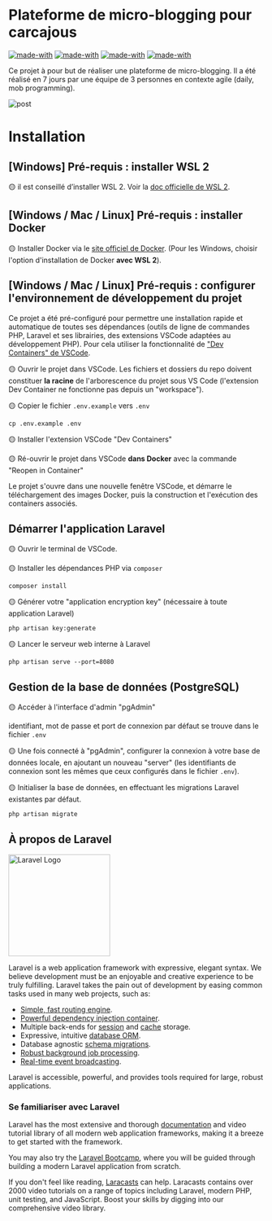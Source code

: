 # Plateforme de micro-blogging pour carcajous

[![made-with](https://img.shields.io/badge/Made_with-Docker-0a1153.svg)](https://www.docker.com)
[![made-with](https://img.shields.io/badge/Made_with-PHP-7a86b8.svg)](https://www.php.net)
[![made-with](https://img.shields.io/badge/Made_with-Laravel-f6352d.svg)](https://laravel.com)
[![made-with](https://img.shields.io/badge/Made_with-PostgreSQL-6497c1.svg)](https://www.postgresql.org/)


Ce projet à pour but de réaliser une plateforme de micro-blogging. Il a été réalisé en 7 jours par une équipe de 3 personnes en contexte agile (daily, mob programming).

![post]([https://github.com/adatechschool/projet-collectif-plateforme-de-meubles-leschaisesmusicales/assets/146881805/f3be1276-f440-4e1d-b19d-810fbb21e26a)

# Installation

## [Windows] Pré-requis : installer WSL 2

🟡 il est conseillé d’installer WSL 2. Voir la [doc officielle de WSL 2](https://learn.microsoft.com/fr-fr/windows/wsl/install).

##  [Windows / Mac / Linux] Pré-requis : installer Docker 

🟡 Installer Docker via le [site officiel de Docker](https://docs.docker.com/get-docker/). (Pour les Windows, choisir l'option d'installation de Docker **avec WSL 2**).

##  [Windows / Mac / Linux] Pré-requis : configurer l'environnement de développement du projet

Ce projet a été pré-configuré pour permettre une installation rapide et automatique de toutes ses dépendances (outils de ligne de commandes PHP, Laravel et ses librairies, des extensions VSCode adaptées au développement PHP). Pour cela utiliser la fonctionnalité de ["Dev Containers" de VSCode](https://code.visualstudio.com/docs/devcontainers/containers).

🟡 Ouvrir le projet dans VSCode. Les fichiers et dossiers du repo doivent constituer **la racine** de l'arborescence du projet sous VS Code (l'extension Dev Container ne fonctionne pas depuis un "workspace").

🟡 Copier le fichier `.env.example` vers `.env`

```
cp .env.example .env
```

🟡 Installer l'extension VSCode "Dev Containers"

🟡 Ré-ouvrir le projet dans VSCode **dans Docker** avec la commande "Reopen in Container"

Le projet s'ouvre dans une nouvelle fenêtre VSCode, et démarre le téléchargement des images Docker, puis la construction et l'exécution des containers associés.

## Démarrer l'application Laravel

🟡 Ouvrir le terminal de VSCode.

🟡 Installer les dépendances PHP via `composer`

```
composer install
```

🟡 Générer votre "application encryption key" (nécessaire à toute application Laravel)

```
php artisan key:generate
```

🟡 Lancer le serveur web interne à Laravel

```
php artisan serve --port=8080
```

## Gestion de la base de données (PostgreSQL)

🟡 Accéder à l'interface d'admin "pgAdmin"

identifiant, mot de passe et port de connexion par défaut se trouve dans le fichier `.env`

🟡 Une fois connecté à "pgAdmin", configurer la connexion à votre base de données locale, en ajoutant un nouveau "server" (les identifiants de connexion sont les mêmes que ceux configurés dans le fichier `.env`).

🟡 Initialiser la base de données, en effectuant les migrations Laravel existantes par défaut.

```
php artisan migrate
```

## À propos de Laravel

<p><a href="https://laravel.com" target="_blank"><img src="https://raw.githubusercontent.com/laravel/art/master/logo-lockup/5%20SVG/2%20CMYK/1%20Full%20Color/laravel-logolockup-cmyk-red.svg" width="200" alt="Laravel Logo"></a></p>

Laravel is a web application framework with expressive, elegant syntax. We believe development must be an enjoyable and creative experience to be truly fulfilling. Laravel takes the pain out of development by easing common tasks used in many web projects, such as:

-   [Simple, fast routing engine](https://laravel.com/docs/routing).
-   [Powerful dependency injection container](https://laravel.com/docs/container).
-   Multiple back-ends for [session](https://laravel.com/docs/session) and [cache](https://laravel.com/docs/cache) storage.
-   Expressive, intuitive [database ORM](https://laravel.com/docs/eloquent).
-   Database agnostic [schema migrations](https://laravel.com/docs/migrations).
-   [Robust background job processing](https://laravel.com/docs/queues).
-   [Real-time event broadcasting](https://laravel.com/docs/broadcasting).

Laravel is accessible, powerful, and provides tools required for large, robust applications.

### Se familiariser avec Laravel

Laravel has the most extensive and thorough [documentation](https://laravel.com/docs) and video tutorial library of all modern web application frameworks, making it a breeze to get started with the framework.

You may also try the [Laravel Bootcamp](https://bootcamp.laravel.com), where you will be guided through building a modern Laravel application from scratch.

If you don't feel like reading, [Laracasts](https://laracasts.com) can help. Laracasts contains over 2000 video tutorials on a range of topics including Laravel, modern PHP, unit testing, and JavaScript. Boost your skills by digging into our comprehensive video library.
